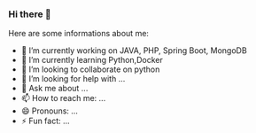 ### Hi there 👋


Here are some informations about me:

- 🔭 I’m currently working on JAVA, PHP, Spring Boot, MongoDB
- 🌱 I’m currently learning Python,Docker
- 👯 I’m looking to collaborate on python
- 🤔 I’m looking for help with ...
- 💬 Ask me about ...
- 📫 How to reach me: ...
- 😄 Pronouns: ...
- ⚡ Fun fact: ...

